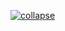 [![collapse](https://github.com/MarkoMelle/collapse/actions/workflows/main.yml/badge.svg?branch=main)](https://github.com/MarkoMelle/collapse/actions/workflows/main.yml)
